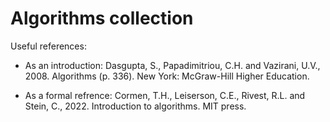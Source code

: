 # Algorithms collection

Useful references:

- As an introduction:
  Dasgupta, S., Papadimitriou, C.H. and Vazirani, U.V., 2008. Algorithms (p. 336). New York: McGraw-Hill Higher Education.

- As a formal refrence:
  Cormen, T.H., Leiserson, C.E., Rivest, R.L. and Stein, C., 2022. Introduction to algorithms. MIT press.
